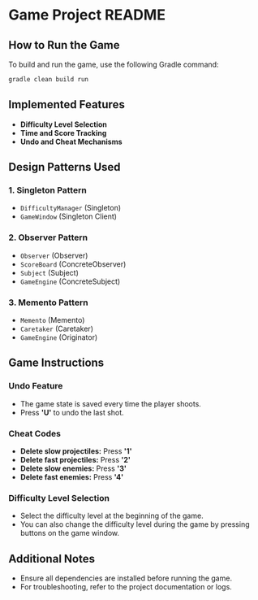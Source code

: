 # Game Project README

## How to Run the Game
To build and run the game, use the following Gradle command:
```sh
gradle clean build run
```

## Implemented Features
- **Difficulty Level Selection**
- **Time and Score Tracking**
- **Undo and Cheat Mechanisms**

## Design Patterns Used
### 1. Singleton Pattern
- `DifficultyManager` (Singleton)
- `GameWindow` (Singleton Client)

### 2. Observer Pattern
- `Observer` (Observer)
- `ScoreBoard` (ConcreteObserver)
- `Subject` (Subject)
- `GameEngine` (ConcreteSubject)

### 3. Memento Pattern
- `Memento` (Memento)
- `Caretaker` (Caretaker)
- `GameEngine` (Originator)

## Game Instructions
### Undo Feature
- The game state is saved every time the player shoots.
- Press **'U'** to undo the last shot.

### Cheat Codes
- **Delete slow projectiles:** Press **'1'**
- **Delete fast projectiles:** Press **'2'**
- **Delete slow enemies:** Press **'3'**
- **Delete fast enemies:** Press **'4'**

### Difficulty Level Selection
- Select the difficulty level at the beginning of the game.
- You can also change the difficulty level during the game by pressing buttons on the game window.

## Additional Notes
- Ensure all dependencies are installed before running the game.
- For troubleshooting, refer to the project documentation or logs.
